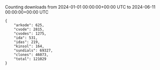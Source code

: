 
Counting downloads from 2024-01-01 00:00:00+00:00 UTC to 2024-06-11 00:00:00+00:00 UTC

```
{
    "arkode": 625,
    "cvode": 2815,
    "cvodes": 1275,
    "ida": 531,
    "idas": 219,
    "kinsol": 164,
    "sundials": 69327,
    "clones": 46073,
    "total": 121029
}
```
